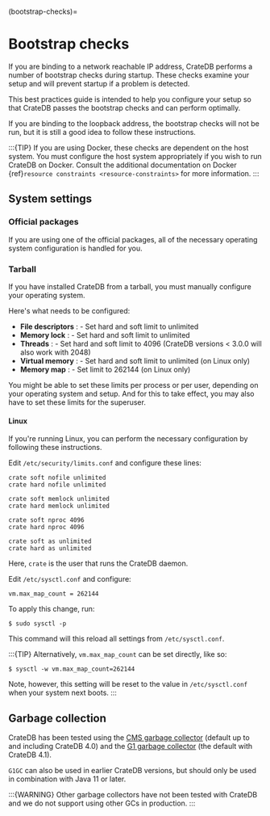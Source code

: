 ```{highlight} sh
```

(bootstrap-checks)=

# Bootstrap checks

If you are binding to a network reachable IP address, CrateDB performs a number
of bootstrap checks during startup. These checks examine your setup and will
prevent startup if a problem is detected.

This best practices guide is intended to help you configure your setup so that
CrateDB passes the bootstrap checks and can perform optimally.

If you are binding to the loopback address, the bootstrap checks will not be
run, but it is still a good idea to follow these instructions.

:::{TIP}
If you are using Docker, these checks are dependent on the host system. You
must configure the host system appropriately if you wish to run CrateDB on
Docker. Consult the additional documentation on Docker {ref}`resource
constraints <resource-constraints>` for more information.
:::

## System settings

### Official packages

If you are using one of the official packages, all of the necessary operating
system configuration is handled for you.

### Tarball

If you have installed CrateDB from a tarball, you must manually configure your
operating system.

Here's what needs to be configured:

- **File descriptors**
  : - Set hard and soft limit to unlimited
- **Memory lock**
  : - Set hard and soft limit to unlimited
- **Threads**
  : - Set hard and soft limit to 4096 (CrateDB versions < 3.0.0 will also work
      with 2048)
- **Virtual memory**
  : - Set hard and soft limit to unlimited (on Linux only)
- **Memory map**
  : - Set limit to 262144 (on Linux only)

You might be able to set these limits per process or per user, depending on
your operating system and setup. And for this to take effect, you may also have
to set these limits for the superuser.

#### Linux

If you're running Linux, you can perform the necessary configuration by
following these instructions.

Edit `/etc/security/limits.conf` and configure these lines:

```
crate soft nofile unlimited
crate hard nofile unlimited

crate soft memlock unlimited
crate hard memlock unlimited

crate soft nproc 4096
crate hard nproc 4096

crate soft as unlimited
crate hard as unlimited
```

Here, `crate` is the user that runs the CrateDB daemon.

Edit `/etc/sysctl.conf` and configure:

```
vm.max_map_count = 262144
```

To apply this change, run:

```console
$ sudo sysctl -p
```

This command will this reload all settings from `/etc/sysctl.conf`.

:::{TIP}
Alternatively, `vm.max_map_count` can be set directly, like so:

```console
$ sysctl -w vm.max_map_count=262144
```

Note, however, this setting will be reset to the value in
`/etc/sysctl.conf` when your system next boots.
:::

## Garbage collection

CrateDB has been tested using the [CMS garbage collector] (default up to and
including CrateDB 4.0) and the [G1 garbage collector] (the default with CrateDB 4.1).

`G1GC` can also be used in earlier CrateDB versions, but should only be used in
combination with Java 11 or later.

:::{WARNING}
Other garbage collectors have not been tested with CrateDB and we do not
support using other GCs in production.
:::

[cms garbage collector]: https://docs.oracle.com/javase/8/docs/technotes/guides/vm/gctuning/cms.html
[g1 garbage collector]: https://docs.oracle.com/javase/10/gctuning/garbage-first-garbage-collector.htm
